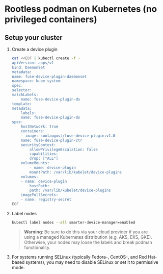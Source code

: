 # Rootless podman on Kubernetes (no privileged containers)

## Setup your cluster

1. Create a device plugin

   ```sh
   cat <<EOF | kubectl create -f -
   apiVersion: apps/v1
   kind: DaemonSet
   metadata:
   name: fuse-device-plugin-daemonset
   namespace: kube-system
   spec:
   selector:
   matchLabels:
       name: fuse-device-plugin-ds
   template:
   metadata:
       labels:
       name: fuse-device-plugin-ds
   spec:
       hostNetwork: true
       containers:
       - image: soolaugust/fuse-device-plugin:v1.0
       name: fuse-device-plugin-ctr
       securityContext:
           allowPrivilegeEscalation: false
           capabilities:
           drop: ["ALL"]
       volumeMounts:
           - name: device-plugin
           mountPath: /var/lib/kubelet/device-plugins
       volumes:
       - name: device-plugin
           hostPath:
           path: /var/lib/kubelet/device-plugins
       imagePullSecrets:
       - name: registry-secret
   EOF
   ```

2. Label nodes

   ```sh
   kubectl label nodes --all smarter-device-manager=enabled
   ```

   > **Warning**: Be sure to do this via your cloud provider if you are using a managed Kubernetes distribution (e.g. AKS, EKS, GKE). Otherwise, your nodes may loose the labels and break podman functionality.

3. For systems running SELinux (typically Fedora-, CentOS-, and Red Hat-based systems), you may need to disable SELinux or set it to permissive mode.
